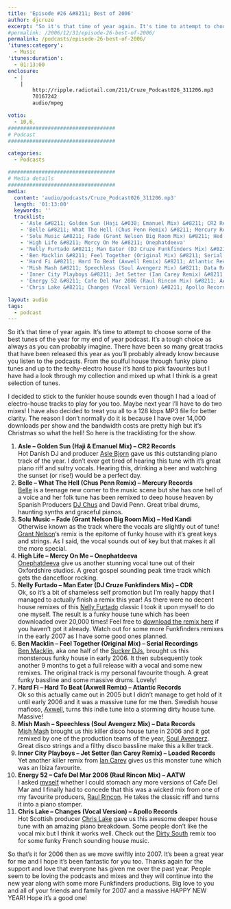 ```yaml
---
title: 'Episode #26 &#8211; Best of 2006'
author: djcruze
excerpt: "So it's that time of year again. It's time to attempt to choose some of the best tunes of the year for my end of year podcast. It's a tough choice as always as you can probably imagine. There have been so many great tracks that have been released this year as you'll probably already know because you listen to the podcasts. From the soulful house through funky piano tunes and up to the techy-electro house it's hard to pick favourites but I have had a look through my collection and mixed up what I think is a great selection of tunes."
#permalink: /2006/12/31/episode-26-best-of-2006/
permalink: /podcasts/episode-26-best-of-2006/
'itunes:category':
  - Music
'itunes:duration':
  - 01:13:00
enclosure:
  - |
    |
        http://ripple.radiotail.com/211/Cruze_Podcast026_311206.mp3
        70167242
        audio/mpeg

votio:
  - 10,6,
###################################
# Podcast
###################################

categories:
  - Podcasts

###################################
# Media details
###################################
media:
  content: 'audio/podcasts/Cruze_Podcast026_311206.mp3'
  length: '01:13:00'
  keywords: ''
  tracklist:
    - 'Asle &#8211; Golden Sun (Haji &#038; Emanuel Mix) &#8211; CR2 Records'
    - 'Belle &#8211; What The Hell (Chus Penn Remix) &#8211; Mercury Records'
    - 'Solu Music &#8211; Fade (Grant Nelson Big Room Mix) &#8211; Hed Kandi'
    - 'High Life &#8211; Mercy On Me &#8211; Onephatdeeva'
    - 'Nelly Furtado &#8211; Man Eater (DJ Cruze Funkfinders Mix) &#8211; CDR'
    - 'Ben Macklin &#8211; Feel Together (Original Mix) &#8211; Serial Recordings'
    - 'Hard Fi &#8211; Hard To Beat (Axwell Remix) &#8211; Atlantic Records'
    - 'Mish Mash &#8211; Speechless (Soul Avengerz Mix) &#8211; Data Records'
    - 'Inner City Playboys &#8211; Jet Setter (Ian Carey Remix) &#8211; Loaded Records'
    - 'Energy 52 &#8211; Cafe Del Mar 2006 (Raul Rincon Mix) &#8211; AATW'
    - 'Chris Lake &#8211; Changes (Vocal Version) &#8211; Apollo Records'

layout: audio
tags:
  - podcast
---
```


So it&#8217;s that time of year again. It&#8217;s time to attempt to choose some of the best tunes of the year for my end of year podcast. It&#8217;s a tough choice as always as you can probably imagine. There have been so many great tracks that have been released this year as you&#8217;ll probably already know because you listen to the podcasts. From the soulful house through funky piano tunes and up to the techy-electro house it&#8217;s hard to pick favourites but I have had a look through my collection and mixed up what I think is a great selection of tunes.

I decided to stick to the funkier house sounds even though I had a load of electro-house tracks to play for you too. Maybe next year I&#8217;ll have to do two mixes! I have also decided to treat you all to a 128 kbps MP3 file for better clarity. The reason I don&#8217;t normally do it is because I have over 14,000 downloads per show and the bandwidth costs are pretty high but it&#8217;s Christmas so what the hell! So here is the tracklisting for the show.

1. **Asle &#8211; Golden Sun (Haji &#038; Emanuel Mix) &#8211; CR2 Records**  
   Hot Danish DJ and producer [Asle Bjorn][1] gave us this outstanding piano track of the year. I don&#8217;t ever get tired of hearing this tune with it&#8217;s great piano riff and sultry vocals. Hearing this, drinking a beer and watching the sunset (or rise!) would be a perfect day.
2. **Belle &#8211; What The Hell (Chus Penn Remix) &#8211; Mercury Records**  
   [Belle][2] is a teenage new comer to the music scene but she has one hell of a voice and her folk tune has been remixed to deep house heaven by Spanish Producers [DJ Chus][3] and David Penn. Great tribal drums, haunting synths and graceful pianos.
3. **Solu Music &#8211; Fade (Grant Nelson Big Room Mix) &#8211; Hed Kandi**  
   Otherwise known as the track where the vocals are slightly out of tune! [Grant Nelson][4]&#8216;s remix is the epitome of funky house with it&#8217;s great keys and strings. As I said, the vocal sounds out of key but that makes it all the more special.
4. **High Life &#8211; Mercy On Me &#8211; Onephatdeeva**  
   [Onephatdeeva][5] give us another stunning vocal tune out of their Oxfordshire studios. A great gospel sounding peak time track which gets the dancefloor rocking.
5. **Nelly Furtado &#8211; Man Eater (DJ Cruze Funkfinders Mix) &#8211; CDR**  
   Ok, so it&#8217;s a bit of shameless self promotion but I&#8217;m really happy that I managed to actually finish a remix this year! As there were no decent house remixes of this [Nelly Furtado][6] classic I took it upon myself to do one myself. The result is a funky house tune which has been downloaded over 20,000 times! Feel free to [download the remix here][7] if you haven&#8217;t got it already. Watch out for some more Funkfinders remixes in the early 2007 as I have some good ones planned.
6. **Ben Macklin &#8211; Feel Together (Original Mix) &#8211; Serial Recordings**  
   [Ben Macklin][8], aka one half of the [Sucker DJs][9], brought us this monsterous funky house in early 2006. It then subsequently took another 9 months to get a full release with a vocal and some new remixes. The original track is my personal favourite though. A great funky bassline and some massive drums. Lovely!
7. **Hard Fi &#8211; Hard To Beat (Axwell Remix) &#8211; Atlantic Records**  
   Ok so this actually came out in 2005 but I didn&#8217;t manage to get hold of it until early 2006 and it was a massive tune for me then. Swedish house mafioso, [Axwell][10], turns this indie tune into a storming dirty house tune. Massive!
8. **Mish Mash &#8211; Speechless (Soul Avengerz Mix) &#8211; Data Records**  
   [Mish Mash][11] brought us this killer disco house tune in 2006 and it got remixed by one of the production teams of the year, [Soul Avengerz][12]. Great disco strings and a filthy disco bassline make this a killer track.
9. **Inner City Playboys &#8211; Jet Setter (Ian Carey Remix) &#8211; Loaded Records**  
   Yet another killer remix from [Ian Carey][13] gives us this monster tune which was an Ibiza favourite.
10. **Energy 52 &#8211; Cafe Del Mar 2006 (Raul Rincon Mix) &#8211; AATW**  
    I asked [myself][14] whether I could stomach any more versions of Cafe Del Mar and I finally had to concede that this was a wicked mix from one of my favourite producers, [Raul Rincon][15]. He takes the classic riff and turns it into a piano stomper.
11. **Chris Lake &#8211; Changes (Vocal Version) &#8211; Apollo Records**  
    Hot Scottish producer [Chris Lake][16] gave us this awesome deeper house tune with an amazing piano breakdown. Some people don&#8217;t like the vocal mix but I think it works well. Check out the [Dirty South][17] remix too for some funky French sounding house music.

So that&#8217;s it for 2006 then as we move swiftly into 2007. It&#8217;s been a great year for me and I hope it&#8217;s been fantastic for you too. Thanks again for the support and love that everyone has given me over the past year. People seem to be loving the podcasts and mixes and they will continue into the new year along with some more Funkfinders productions. Big love to you and all of your friends and family for 2007 and a massive HAPPY NEW YEAR! Hope it&#8217;s a good one!

[1]: http://www.asle.net/
[2]: http://www.bellemusic.net/
[3]: http://www.djchus.com/
[4]: http://www.grantnelson.co.uk/
[5]: http://www.onephatdeeva.com/
[6]: http://www.nellyfurtado.com/
[7]: http://www.djcruze.co.uk/cms/2006/06/09/nelly-furtado-man-eater-dj-cruze-funkfinders-remix-part-ii/
[8]: http://www.myspace.com/benmacklin
[9]: http://www.myspace.com/suckerdjs
[10]: http://www.axwell.co.uk/
[11]: http://www.mishmashmusic.co.uk/
[12]: http://www.soulavengerz.com/
[13]: http://www.ian45carey.com/
[14]: http://www.djcruze.co.uk/cms/2006/09/25/energy-52-cafe-del-mar-2006/
[15]: http://www.raulrincon.org/
[16]: http://www.chris-lake.com/
[17]: http://www.dirtysouth.com.au/
